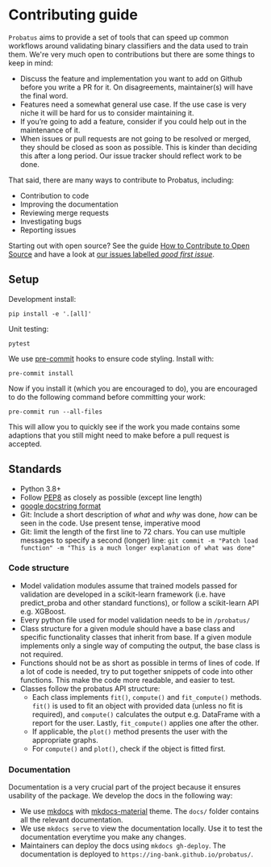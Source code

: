 # Contributing guide

`Probatus` aims to provide a set of tools that can speed up common workflows around validating binary classifiers and the data used to train them.
We're very much open to contributions but there are some things to keep in mind:

- Discuss the feature and implementation you want to add on Github before you write a PR for it. On disagreements, maintainer(s) will have the final word.
- Features need a somewhat general use case. If the use case is very niche it will be hard for us to consider maintaining it.
- If you’re going to add a feature, consider if you could help out in the maintenance of it.
- When issues or pull requests are not going to be resolved or merged, they should be closed as soon as possible. This is kinder than deciding this after a long period. Our issue tracker should reflect work to be done.

That said, there are many ways to contribute to Probatus, including:

- Contribution to code
- Improving the documentation
- Reviewing merge requests
- Investigating bugs
- Reporting issues

Starting out with open source? See the guide [How to Contribute to Open Source](https://opensource.guide/how-to-contribute/) and have a look at [our issues labelled *good first issue*](https://github.com/ing-bank/probatus/issues?q=is%3Aissue+is%3Aopen+label%3A%22good+first+issue%22).

## Setup

Development install:

```shell
pip install -e '.[all]'
```

Unit testing:

```shell
pytest
```

We use [pre-commit](https://pre-commit.com/) hooks to ensure code styling. Install with:

```shell
pre-commit install
```

Now if you install it (which you are encouraged to do), you are encouraged to do the following command before committing your work:

```shell
pre-commit run --all-files
```

This will allow you to quickly see if the work you made contains some adaptions that you still might need to make before a pull request is accepted.

## Standards

- Python 3.8+
- Follow [PEP8](http://pep8.org/) as closely as possible (except line length)
- [google docstring format](https://sphinxcontrib-napoleon.readthedocs.io/en/latest/)
- Git: Include a short description of *what* and *why* was done, *how* can be seen in the code. Use present tense, imperative mood
- Git: limit the length of the first line to 72 chars. You can use multiple messages to specify a second (longer) line: `git commit -m "Patch load function" -m "This is a much longer explanation of what was done"`


### Code structure

* Model validation modules assume that trained models passed for validation are developed in a scikit-learn framework (i.e. have predict_proba and other standard functions), or follow a scikit-learn API e.g. XGBoost.
* Every python file used for model validation needs to be in `/probatus/`
* Class structure for a given module should have a base class and specific functionality classes that inherit from base. If a given module implements only a single way of computing the output, the base class is not required.
* Functions should not be as short as possible in terms of lines of code. If a lot of code is needed, try to put together snippets of code into other functions. This make the code more readable, and easier to test.
* Classes follow the probatus API structure:
    * Each class implements `fit()`, `compute()` and `fit_compute()` methods. `fit()` is used to fit an object with provided data (unless no fit is required), and `compute()` calculates the output e.g. DataFrame with a report for the user. Lastly, `fit_compute()` applies one after the other.
    * If applicable, the `plot()` method presents the user with the appropriate graphs.
    * For `compute()` and `plot()`, check if the object is fitted first.


### Documentation

Documentation is a very crucial part of the project because it ensures usability of the package. We develop the docs in the following way:

* We use [mkdocs](https://www.mkdocs.org/) with [mkdocs-material](https://squidfunk.github.io/mkdocs-material/) theme. The `docs/` folder contains all the relevant documentation.
* We use `mkdocs serve` to view the documentation locally. Use it to test the documentation everytime you make any changes.
* Maintainers can deploy the docs using `mkdocs gh-deploy`. The documentation is deployed to `https://ing-bank.github.io/probatus/`.
